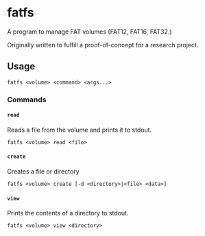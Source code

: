 # fatfs

A program to manage FAT volumes (FAT12, FAT16, FAT32.)

Originally written to fulfill a proof-of-concept for a research project.

## Usage

```
fatfs <volume> <command> <args...>
```

### Commands

#### `read`

Reads a file from the volume and prints it to stdout.

```
fatfs <volume> read <file>
```

#### `create`

Creates a file or directory

```
fatfs <volume> create [-d <directory>|<file> <data>]
```

#### `view`

Prints the contents of a directory to stdout.

```
fatfs <volume> view <directory>
```